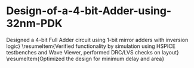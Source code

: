 # Design-of-a-4-bit-Adder-using-32nm-PDK
Designed a 4-bit Full Adder circuit using 1-bit mirror adders with inversion logic}              \resumeItem{Verified functionality by simulation using HSPICE testbenches and Wave Viewer, performed DRC/LVS checks on layout}             \resumeItem{Optimized the design for minimum delay and area}
